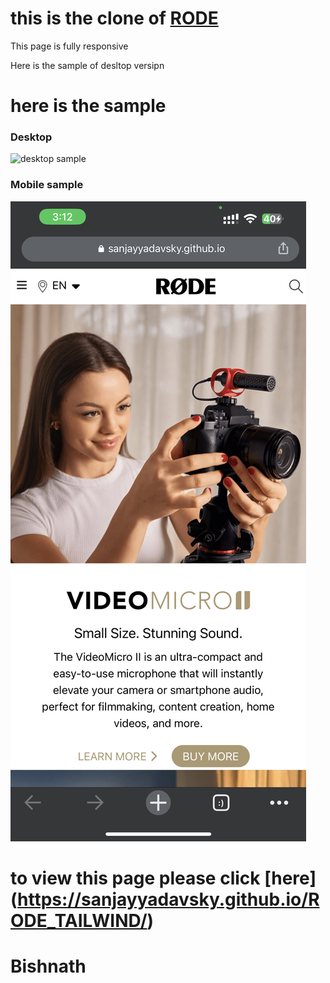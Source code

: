 # this is the clone of [RODE](https://rode.com/en)

This page is fully responsive 

Here is the sample of desltop versipn

# here is the sample 
### Desktop
![desktop sample](./Screenshot%202023-02-01%20at%203.11.09%20am.png)

### Mobile sample 
![desktop sample](./IMG_92672ED7306E-1.jpeg)

# to view this page please click [here] (https://sanjayyadavsky.github.io/RODE_TAILWIND/)
# Bishnath
